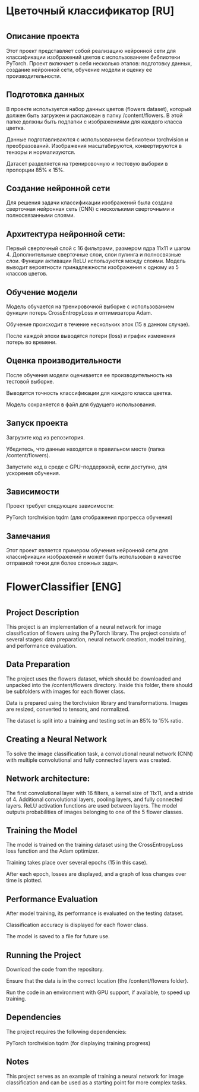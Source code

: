 # Цветочный классификатор [RU]
#
## Описание проекта
Этот проект представляет собой реализацию нейронной сети для классификации изображений цветов с использованием библиотеки PyTorch. Проект включает в себя несколько этапов: подготовку данных, создание нейронной сети, обучение модели и оценку ее производительности.

## Подготовка данных
В проекте используется набор данных цветов (flowers dataset), который должен быть загружен и распакован в папку /content/flowers. В этой папке должны быть подпапки с изображениями для каждого класса цветка.

Данные подготавливаются с использованием библиотеки torchvision и преобразований. Изображения масштабируются, конвертируются в тензоры и нормализуются.

Датасет разделяется на тренировочную и тестовую выборки в пропорции 85% к 15%.

## Создание нейронной сети
Для решения задачи классификации изображений была создана сверточная нейронная сеть (CNN) с несколькими сверточными и полносвязанными слоями.

## Архитектура нейронной сети:

Первый сверточный слой с 16 фильтрами, размером ядра 11x11 и шагом 4.
Дополнительные сверточные слои, слои пулинга и полносвязные слои.
Функции активации ReLU используются между слоями.
Модель выводит вероятности принадлежности изображения к одному из 5 классов цветов.

## Обучение модели
Модель обучается на тренировочной выборке с использованием функции потерь CrossEntropyLoss и оптимизатора Adam.

Обучение происходит в течение нескольких эпох (15 в данном случае).

После каждой эпохи выводятся потери (loss) и график изменения потерь во времени.

## Оценка производительности
После обучения модели оценивается ее производительность на тестовой выборке.

Выводится точность классификации для каждого класса цветка.

Модель сохраняется в файл для будущего использования.

## Запуск проекта
Загрузите код из репозитория.

Убедитесь, что данные находятся в правильном месте (папка /content/flowers).

Запустите код в среде с GPU-поддержкой, если доступно, для ускорения обучения.

## Зависимости
Проект требует следующие зависимости:

PyTorch
torchvision
tqdm (для отображения прогресса обучения)
## Замечания
Этот проект является примером обучения нейронной сети для классификации изображений и может быть использован в качестве отправной точки для более сложных задач.
#
#
#
#
#

# FlowerClassifier [ENG]
#
## Project Description
This project is an implementation of a neural network for image classification of flowers using the PyTorch library. The project consists of several stages: data preparation, neural network creation, model training, and performance evaluation.

## Data Preparation
The project uses the flowers dataset, which should be downloaded and unpacked into the /content/flowers directory. Inside this folder, there should be subfolders with images for each flower class.

Data is prepared using the torchvision library and transformations. Images are resized, converted to tensors, and normalized.

The dataset is split into a training and testing set in an 85% to 15% ratio.

## Creating a Neural Network
To solve the image classification task, a convolutional neural network (CNN) with multiple convolutional and fully connected layers was created.

## Network architecture:

The first convolutional layer with 16 filters, a kernel size of 11x11, and a stride of 4.
Additional convolutional layers, pooling layers, and fully connected layers.
ReLU activation functions are used between layers.
The model outputs probabilities of images belonging to one of the 5 flower classes.

## Training the Model
The model is trained on the training dataset using the CrossEntropyLoss loss function and the Adam optimizer.

Training takes place over several epochs (15 in this case).

After each epoch, losses are displayed, and a graph of loss changes over time is plotted.

## Performance Evaluation
After model training, its performance is evaluated on the testing dataset.

Classification accuracy is displayed for each flower class.

The model is saved to a file for future use.

## Running the Project
Download the code from the repository.

Ensure that the data is in the correct location (the /content/flowers folder).

Run the code in an environment with GPU support, if available, to speed up training.

## Dependencies
The project requires the following dependencies:

PyTorch
torchvision
tqdm (for displaying training progress)
## Notes
This project serves as an example of training a neural network for image classification and can be used as a starting point for more complex tasks.
